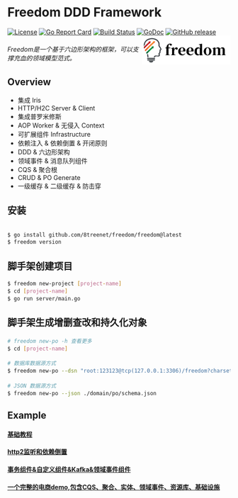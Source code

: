 # Freedom DDD Framework
[![License](https://img.shields.io/badge/License-Apache%202.0-blue.svg)](https://github.com/8treenet/gotree/blob/master/LICENSE) [![Go Report Card](https://goreportcard.com/badge/github.com/8treenet/freedom)](https://goreportcard.com/report/github.com/8treenet/freedom) [![Build Status](https://travis-ci.org/8treenet/gotree.svg?branch=master)](https://travis-ci.org/8treenet/gotree) [![GoDoc](https://godoc.org/github.com/8treenet/freedom?status.svg)](https://godoc.org/github.com/8treenet/freedom)
[![GitHub release](https://img.shields.io/github/v/release/8treenet/freedom.svg)](https://github.com/8treenet/freedom/releases)
<img align="right" width="200px" src="https://raw.githubusercontent.com/8treenet/blog/master/img/freedom.png">
###### Freedom是一个基于六边形架构的框架，可以支撑充血的领域模型范式。

## Overview
- 集成 Iris
- HTTP/H2C Server & Client
- 集成普罗米修斯
- AOP Worker & 无侵入 Context
- 可扩展组件 Infrastructure
- 依赖注入 & 依赖倒置 & 开闭原则
- DDD & 六边形架构
- 领域事件 & 消息队列组件
- CQS & 聚合根
- CRUD & PO Generate
- 一级缓存 & 二级缓存 & 防击穿

## 安装
######
```sh
$ go install github.com/8treenet/freedom/freedom@latest
$ freedom version
```

## 脚手架创建项目
```sh
$ freedom new-project [project-name]
$ cd [project-name]
$ go run server/main.go
```

## 脚手架生成增删查改和持久化对象
####
```sh
# freedom new-po -h 查看更多
$ cd [project-name]

# 数据库数据源方式
$ freedom new-po --dsn "root:123123@tcp(127.0.0.1:3306)/freedom?charset=utf8"

# JSON 数据源方式
$ freedom new-po --json ./domain/po/schema.json
```

## Example

#### [基础教程](https://github.com/8treenet/freedom/blob/master/example/base)
#### [http2监听和依赖倒置](https://github.com/8treenet/freedom/blob/master/example/http2)
#### [事务组件&自定义组件&Kafka&领域事件组件](https://github.com/8treenet/freedom/blob/master/example/infra-example)

#### [一个完整的电商demo,包含CQS、聚合、实体、领域事件、资源库、基础设施](https://github.com/8treenet/freedom/blob/master/example/fshop)

